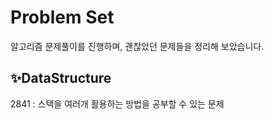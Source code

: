 # Problem Set
알고리즘 문제풀이를 진행하며, 괜찮았던 문제들을 정리해 보았습니다.
## ✨DataStructure 
2841 : 스택을 여러개 활용하는 방법을 공부할 수 있는 문제 
